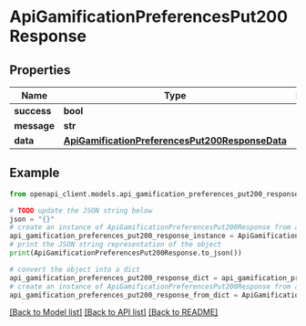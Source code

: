 # ApiGamificationPreferencesPut200Response


## Properties

Name | Type | Description | Notes
------------ | ------------- | ------------- | -------------
**success** | **bool** |  | [optional] 
**message** | **str** |  | [optional] 
**data** | [**ApiGamificationPreferencesPut200ResponseData**](ApiGamificationPreferencesPut200ResponseData.md) |  | [optional] 

## Example

```python
from openapi_client.models.api_gamification_preferences_put200_response import ApiGamificationPreferencesPut200Response

# TODO update the JSON string below
json = "{}"
# create an instance of ApiGamificationPreferencesPut200Response from a JSON string
api_gamification_preferences_put200_response_instance = ApiGamificationPreferencesPut200Response.from_json(json)
# print the JSON string representation of the object
print(ApiGamificationPreferencesPut200Response.to_json())

# convert the object into a dict
api_gamification_preferences_put200_response_dict = api_gamification_preferences_put200_response_instance.to_dict()
# create an instance of ApiGamificationPreferencesPut200Response from a dict
api_gamification_preferences_put200_response_from_dict = ApiGamificationPreferencesPut200Response.from_dict(api_gamification_preferences_put200_response_dict)
```
[[Back to Model list]](../README.md#documentation-for-models) [[Back to API list]](../README.md#documentation-for-api-endpoints) [[Back to README]](../README.md)


